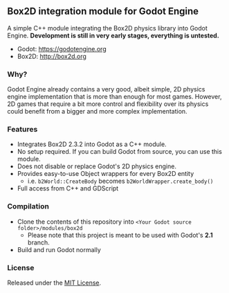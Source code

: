 ## Box2D integration module for Godot Engine

A simple C++ module integrating the Box2D physics library into Godot Engine. **Development is still in very early stages, everything is untested.**

- Godot: https://godotengine.org
- Box2D: http://box2d.org

### Why?

Godot Engine already contains a very good, albeit simple, 2D physics engine implementation that is more than enough for most games. However, 2D games that require a bit more control and flexibility over its physics could benefit from a bigger and more complex implementation.

### Features

- Integrates Box2D 2.3.2 into Godot as a C++ module.
- No setup required. If you can build Godot from source, you can use this module.
- Does not disable or replace Godot's 2D physics engine.
- Provides easy-to-use Object wrappers for every Box2D entity
  - i.e. `b2World::CreateBody` becomes `b2WorldWrapper.create_body()`
- Full access from C++ and GDScript

### Compilation

- Clone the contents of this repository into `<Your Godot source folder>/modules/box2d`
  - Please note that this project is meant to be used with Godot's **2.1** branch.
- Build and run Godot normally

### License

Released under the [MIT License](LICENSE).
